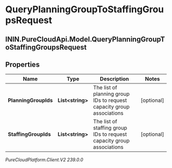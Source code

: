 # QueryPlanningGroupToStaffingGroupsRequest

## ININ.PureCloudApi.Model.QueryPlanningGroupToStaffingGroupsRequest

## Properties

|Name | Type | Description | Notes|
|------------ | ------------- | ------------- | -------------|
| **PlanningGroupIds** | **List&lt;string&gt;** | The list of planning group IDs to request capacity group associations | [optional] |
| **StaffingGroupIds** | **List&lt;string&gt;** | The list of staffing group IDs to request capacity group associations | [optional] |



_PureCloudPlatform.Client.V2 239.0.0_
